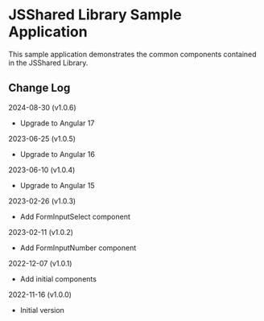 # JSShared Library Sample Application

This sample application demonstrates the common components contained in the JSShared Library.

## Change Log

2024-08-30 (v1.0.6)

- Upgrade to Angular 17

2023-06-25 (v1.0.5)

- Upgrade to Angular 16

2023-06-10 (v1.0.4)

- Upgrade to Angular 15

2023-02-26 (v1.0.3)

- Add FormInputSelect component

2023-02-11 (v1.0.2)

- Add FormInputNumber component

2022-12-07 (v1.0.1)

- Add initial components

2022-11-16 (v1.0.0)

- Initial version